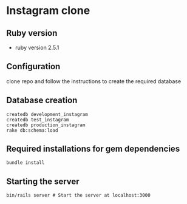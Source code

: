 # Instagram clone

## Ruby version
* ruby version 2.5.1

## Configuration
clone repo and follow the instructions to create the required database

## Database creation
```
createdb development_instagram
createdb test_instagram
createdb production_instagram
rake db:schema:load

```
## Required installations for gem dependencies
```
bundle install

```
## Starting the server
```
bin/rails server # Start the server at localhost:3000

```
